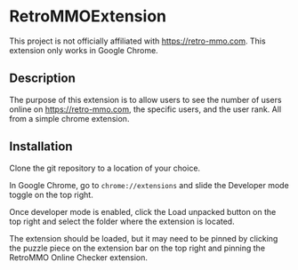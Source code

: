 # RetroMMOExtension

This project is not officially affiliated with https://retro-mmo.com. 
This extension only works in Google Chrome. 

## Description
The purpose of this extension is to allow users to see the number of users online on https://retro-mmo.com, the specific users, and the user rank. All from a simple chrome extension.

## Installation
Clone the git repository to a location of your choice. 

In Google Chrome, go to `chrome://extensions` and slide the Developer mode toggle on the top right. 

Once developer mode is enabled, click the Load unpacked button on the top right and select the folder where the extension is located.

The extension should be loaded, but it may need to be pinned by clicking the puzzle piece on the extension bar on the top right and pinning the RetroMMO Online Checker extension.

